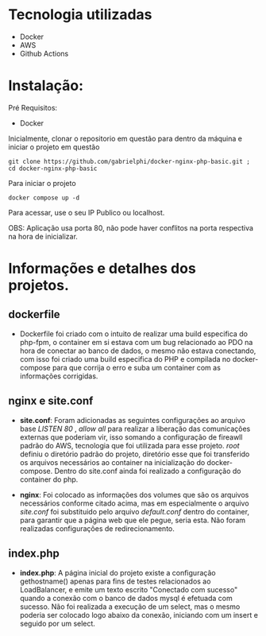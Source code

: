 # Tecnologia utilizadas
- Docker
- AWS
- Github Actions

# Instalação:

Pré Requisitos: 
- Docker

Inicialmente, clonar o repositorio em questão para dentro da máquina e iniciar o projeto em questão
```
git clone https://github.com/gabrielphi/docker-nginx-php-basic.git ; cd docker-nginx-php-basic 
```

Para iniciar o projeto

```
docker compose up -d
```

Para acessar, use o seu IP Publico ou localhost.

OBS: Aplicação usa porta 80, não pode haver conflitos na porta respectiva na hora de inicializar.

# Informações e detalhes dos projetos.

## dockerfile
- Dockerfile foi criado com o intuito de realizar uma build especifica do php-fpm, o container em si estava com um bug relacionado ao PDO na hora de conectar ao banco de dados, o mesmo não estava conectando, com isso foi criado uma build especifica do PHP e compilada no docker-compose para que corrija o erro e suba um container com as informações corrigidas.

## nginx e site.conf
- **site.conf**: Foram adicionadas as seguintes configurações ao arquivo base *LISTEN 80* , *allow all* para realizar a liberação das comunicações externas que poderiam vir, isso somando a configuração de fireawll padrão do AWS, tecnologia que foi utilizada para esse projeto. *root* definiu o diretório padrão do projeto, diretório esse que foi transferido os arquivos necessários ao container na inicialização do docker-compose. Dentro do site.conf ainda foi realizado a configuração do container do php.

- **nginx**: Foi colocado as informações dos volumes que são os arquivos necessários conforme citado acima, mas em especialmente o arquivo *site.conf* foi substituido pelo arquivo *default.conf* dentro do container, para garantir que a página web que ele pegue, seria esta. Não foram realizadas configurações de redirecionamento.

## index.php
- **index.php**: A página inicial do projeto existe a configuração gethostname() apenas para fins de testes relacionados ao LoadBalancer, e emite um texto escrito "Conectado com sucesso" quando a conexão com o banco de dados mysql é efetuada com sucesso. Não foi realizada a execução de um select, mas o mesmo poderia ser colocado logo abaixo da conexão, iniciando com um insert e seguido por um select.

  
